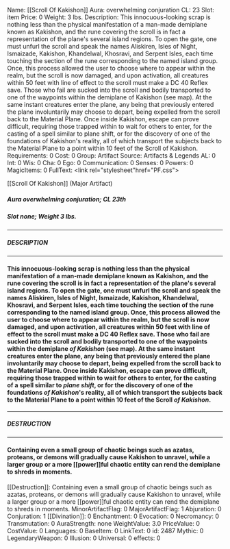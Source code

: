 Name: [[Scroll Of Kakishon]]
Aura: overwhelming conjuration
CL: 23
Slot: item
Price: 0
Weight: 3 lbs.
Description: This innocuous-looking scrap is nothing less than the physical manifestation of a man-made demiplane known as Kakishon, and the rune covering the scroll is in fact a representation of the plane's several island regions. To open the gate, one must unfurl the scroll and speak the names Aliskiren, Isles of Night, Ismaizade, Kakishon, Khandelwal, Khosravi, and Serpent Isles, each time touching the section of the rune corresponding to the named island group. Once, this process allowed the user to choose where to appear within the realm, but the scroll is now damaged, and upon activation, all creatures within 50 feet with line of effect to the scroll must make a DC 40 Reflex save. Those who fail are sucked into the scroll and bodily transported to one of the waypoints within the demiplane of Kakishon (see map). At the same instant creatures enter the plane, any being that previously entered the plane involuntarily may choose to depart, being expelled from the scroll back to the Material Plane. Once inside Kakishon, escape can prove difficult, requiring those trapped within to wait for others to enter, for the casting of a spell similar to plane shift, or for the discovery of one of the foundations of Kakishon's reality, all of which transport the subjects back to the Material Plane to a point within 10 feet of the Scroll of Kakishon.
Requirements: 0
Cost: 0
Group: Artifact
Source: Artifacts & Legends
AL: 0
Int: 0
Wis: 0
Cha: 0
Ego: 0
Communication: 0
Senses: 0
Powers: 0
MagicItems: 0
FullText: <link rel="stylesheet"href="PF.css"><div class="heading"><p class="alignleft">[[Scroll Of Kakishon]] (Major Artifact)</p><div style="clear: both;"></div></div><div><h5><b>Aura </b>overwhelming conjuration; <b>CL </b>23th</h5><h5><b>Slot </b>none; <b>Weight </b>3 lbs.</h5></div><hr/><div><h5><b>DESCRIPTION</b></h5></div><hr/><div><h4><p>This innocuous-looking scrap is nothing less than the physical manifestation of a man-made demiplane known as Kakishon, and the rune covering the scroll is in fact a representation of the plane's several island regions. To open the gate, one must unfurl the scroll and speak the names Aliskiren, Isles of Night, Ismaizade, Kakishon, Khandelwal, Khosravi, and Serpent Isles, each time touching the section of the rune corresponding to the named island group. Once, this process allowed the user to choose where to appear within the realm, but the scroll is now damaged, and upon activation, all creatures within 50 feet with line of effect to the scroll must make a DC 40 Reflex save. Those who fail are sucked into the scroll and bodily transported to one of the waypoints within the demiplane <i>of Kakishon</i> (see map). At the same instant creatures enter the plane, any being that previously entered the plane involuntarily may choose to depart, being expelled from the scroll back to the Material Plane. Once inside Kakishon, escape can prove difficult, requiring those trapped within to wait for others to enter, for the casting of a spell similar to <i>plane shift</i>, or for the discovery of one of the foundations <i>of Kakishon</i>'s reality, all of which transport the subjects back to the Material Plane to a point within 10 feet of the Scroll <i>of Kakishon</i>.</p></h4></div><hr/><div><h5><b>DESTRUCTION</b></h5></div><hr/><div><h4><p>Containing even a small group of chaotic beings such as azatas, proteans, or demons will gradually cause Kakishon to unravel, while a larger group or a more [[power]]ful chaotic entity can rend the demiplane to shreds in moments.</p></h4></div>
[[Destruction]]: Containing even a small group of chaotic beings such as azatas, proteans, or demons will gradually cause Kakishon to unravel, while a larger group or a more [[power]]ful chaotic entity can rend the demiplane to shreds in moments.
MinorArtifactFlag: 0
MajorArtifactFlag: 1
Abjuration: 0
Conjuration: 1
[[Divination]]: 0
Enchantment: 0
Evocation: 0
Necromancy: 0
Transmutation: 0
AuraStrength: none
WeightValue: 3.0
PriceValue: 0
CostValue: 0
Languages: 0
BaseItem: 0
LinkText: 0
id: 2487
Mythic: 0
LegendaryWeapon: 0
Illusion: 0
Universal: 0
effects: 0
